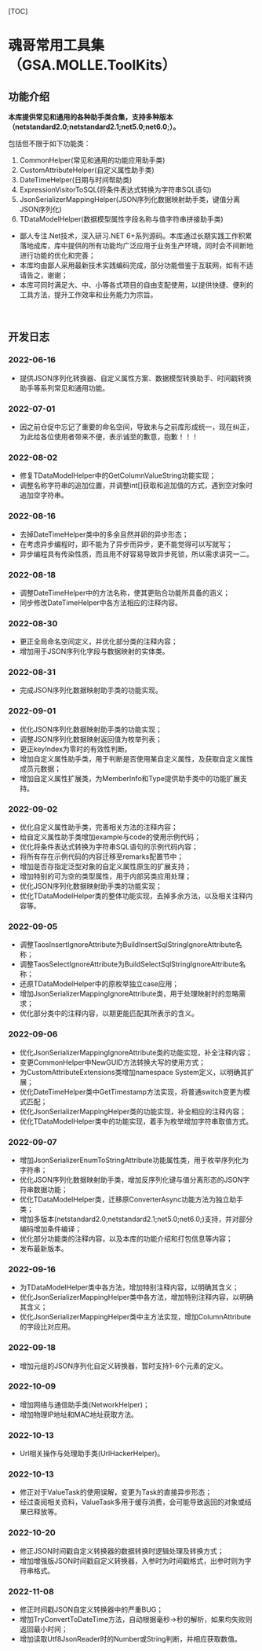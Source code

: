 [TOC]

# 魂哥常用工具集（GSA.MOLLE.ToolKits）

## 功能介绍

**本库提供常见和通用的各种助手类合集，支持多种版本（netstandard2.0;netstandard2.1;net5.0;net6.0;）。**

包括但不限于如下功能类：
1. CommonHelper(常见和通用的功能应用助手类)
1. CustomAttributeHelper(自定义属性助手类)
1. DateTimeHelper(日期与时间帮助类)
1. ExpressionVisitorToSQL(将条件表达式转换为字符串SQL语句)
1. JsonSerializerMappingHelper(JSON序列化数据映射助手类，键值分离JSON序列化)
1. TDataModelHelper(数据模型属性字段名称与值字符串拼接助手类)

- 鄙人专注.Net技术，深入研习.NET 6+系列源码。本库通过长期实践工作积累落地成库，库中提供的所有功能均广泛应用于业务生产环境，同时会不间断地进行功能的优化和完善；
- 本库均由鄙人采用最新技术实践编码完成，部分功能借鉴于互联网，如有不适请告之，谢谢；
- 本库可同时满足大、中、小等各式项目的自由支配使用，以提供快捷、便利的工具方法，提升工作效率和业务能力为宗旨。

<br>

## 开发日志

### 2022-06-16
- 提供JSON序列化转换器、自定义属性方案、数据模型转换助手、时间戳转换助手等系列常见和通用功能。

### 2022-07-01
- 因之前仓促中忘记了重要的命名空间，导致未与之前库形成统一，现在纠正，为此给各位使用者带来不便，表示诚至的歉意，抱歉！！！

### 2022-08-02
- 修复TDataModelHelper中的GetColumnValueString功能实现；
- 调整名称字符串的追加位置，并调整int[]获取和追加值的方式，遇到空对象时追加空字符串。

### 2022-08-16
- 去掉DateTimeHelper类中的多余且然并卵的异步形态；
- 在考虑异步编程时，即不能为了异步而异步，更不能觉得可以写就写；
- 异步编程具有传染性质，而且用不好容易导致异步死锁，所以需求讲究一二。

### 2022-08-18
- 调整DateTimeHelper中的方法名称，使其更贴合功能所具备的涵义；
- 同步修改DateTimeHelper中各方法相应的注释内容。

### 2022-08-30
- 更正全局命名空间定义，并优化部分类的注释内容；
- 增加用于JSON序列化字段与数据映射的实体类。

### 2022-08-31
- 完成JSON序列化数据映射助手类的功能实现。

### 2022-09-01
- 优化JSON序列化数据映射助手类的功能实现；
- 调整JSON序列化数据映射返回值为枚举列表；
- 更正keyIndex为零时的有效性判断。
- 增加自定义属性助手类，用于判断是否使用某自定义属性，及获取自定义属性成员元数据；
- 增加自定义属性扩展类，为MemberInfo和Type提供助手类中的功能扩展支持。

### 2022-09-02
- 优化自定义属性助手类，完善相关方法的注释内容；
- 给自定义属性助手类增加example与code的使用示例代码；
- 优化将条件表达式转换为字符串SQL语句的示例代码内容；
- 将所有存在示例代码的内容迁移至remarks配置节中；
- 增加是否存指定泛型对象的自定义属性原生的扩展支持；
- 增加特别的可为空的类型属性，用于内部另类应用处理；
- 优化JSON序列化数据映射助手类的功能实现；
- 优化TDataModelHelper类的整体功能实现，去掉多余方法，以及相关注释内容等。

### 2022-09-05
- 调整TaosInsertIgnoreAttribute为BuildInsertSqlStringIgnoreAttribute名称；
- 调整TaosSelectIgnoreAttribute为BuildSelectSqlStringIgnoreAttribute名称；
- 还原TDataModelHelper中的原枚举独立case应用；
- 增加JsonSerializerMappingIgnoreAttribute类，用于处理映射时的忽略需求；
- 优化部分类中的注释内容，以期更能匹配其所表示的含义。

### 2022-09-06
- 优化JsonSerializerMappingIgnoreAttribute类的功能实现，补全注释内容；
- 变更CommonHelper中NewGUID方法转换大写的使用方式；
- 为CustomAttributeExtensions类增加namespace System定义，以明确其扩展；
- 优化DateTimeHelper类中GetTimestamp方法实现，将普通switch变更为模式匹配；
- 优化JsonSerializerMappingHelper类的功能实现，补全相应的注释内容；
- 优化TDataModelHelper类中的功能实现，着手为枚举增加字符串取值方式。

### 2022-09-07
- 增加JsonSerializerEnumToStringAttribute功能属性类，用于枚举序列化为字符串；
- 优化JSON序列化数据映射助手类，增加反序列化键与值分离形态的JSON字符串数据功能；
- 优化TDataModelHelper类，迁移原ConverterAsync功能方法为独立助手类；
- 增加多版本(netstandard2.0;netstandard2.1;net5.0;net6.0;)支持，并对部分编码增加条件编译；
- 优化部分功能类的注释内容，以及本库的功能介绍和打包信息等内容；
- 发布最新版本。

### 2022-09-16
- 为TDataModelHelper类中各方法，增加特别注释内容，以明确其含义；
- 优化JsonSerializerMappingHelper类中各方法，增加特别注释内容，以明确其含义；
- 优化JsonSerializerMappingHelper类中主方法实现，增加ColumnAttribute的字段比对应用。

### 2022-09-18
- 增加元组的JSON序列化自定义转换器，暂时支持1-6个元素的定义。

### 2022-10-09
- 增加网络与通信助手类(NetworkHelper)；
- 增加物理IP地址和MAC地址获取方法。

### 2022-10-13
- Url相关操作与处理助手类(UrlHackerHelper)。

### 2022-10-13
- 修正对于ValueTask的使用误解，变更为Task的直接异步形态；
- 经过查阅相关资料，ValueTask多用于缓存消费，会可能导致返回的对象或结果已释放等。

### 2022-10-20
- 修正JSON时间戳自定义转换器的数据转换时逻辑处理及转换方式；
- 增加增强版JSON时间戳自定义转换器，入参时为时间戳格式，出参时则为字符串格式。

### 2022-11-08
- 修正时间戳JSON自定义转换器中的严重BUG；
- 增加TryConvertToDateTime方法，自动根据毫秒->秒的解析，如果均失败则返回最小时间；
- 增加读取Utf8JsonReader时的Number或String判断，并相应获取数值。
